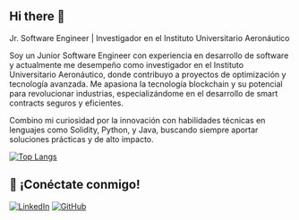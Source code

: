 ## Hi there 👋

Jr. Software Engineer | Investigador en el Instituto Universitario Aeronáutico

Soy un Junior Software Engineer con experiencia en desarrollo de software y actualmente me desempeño como investigador en el Instituto Universitario Aeronáutico, donde contribuyo a proyectos de optimización y tecnología avanzada. Me apasiona la tecnología blockchain y su potencial para revolucionar industrias, especializándome en el desarrollo de smart contracts seguros y eficientes.

Combino mi curiosidad por la innovación con habilidades técnicas en lenguajes como Solidity, Python, y Java, buscando siempre aportar soluciones prácticas y de alto impacto.



[![Top Langs](https://github-readme-stats.vercel.app/api/top-langs/?username=gcamargot&layout=compact&theme=radical)](https://github.com/anuraghazra/github-readme-stats)

## 🤝 **¡Conéctate conmigo!**
[![LinkedIn](https://img.shields.io/badge/LinkedIn-Gastón%20Camargo-blue?logo=linkedin&style=flat)](https://linkedin.com/in/gcamargo221)
[![GitHub](https://img.shields.io/badge/GitHub-Gastón%20Camargo-lightgrey?logo=github&style=flat)](https://github.com/gcamargot)

<!--
**gcamargot/gcamargot** is a ✨ _special_ ✨ repository because its `README.md` (this file) appears on your GitHub profile.

Here are some ideas to get you started:

- 🔭 I’m currently working on ...
- 🌱 I’m currently learning ...
- 👯 I’m looking to collaborate on ...
- 🤔 I’m looking for help with ...
- 💬 Ask me about ...
- 📫 How to reach me: ...
- 😄 Pronouns: ...
- ⚡ Fun fact: ...
-->
